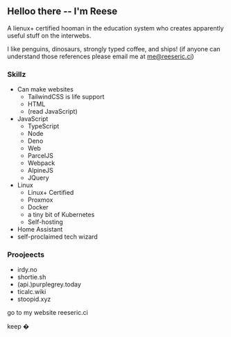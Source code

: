 
## Helloo there -- I'm Reese
A lienux+ certified hooman in the education system who creates apparently useful stuff on the interwebs.

I like penguins, dinosaurs, strongly typed coffee, and ships!
(if anyone can understand those references please email me at me@reeseric.ci)

### Skillz

- Can make websites
  - TailwindCSS is life support
  - HTML
  - (read JavaScript)
- JavaScript
  - TypeScript
  - Node
  - Deno
  - Web
  - ParcelJS
  - Webpack
  - AlpineJS
  - JQuery
- Linux
  - Linux+ Certified
  - Proxmox
  - Docker
  - a tiny bit of Kubernetes
  - Self-hosting
- Home Assistant
- self-proclaimed tech wizard

### Proojeects
 - irdy.no
 - shortie.sh
 - (api.)purplegrey.today
 - ticalc.wiki
 - stoopid.xyz


go to my website
reeseric.ci


keep �

